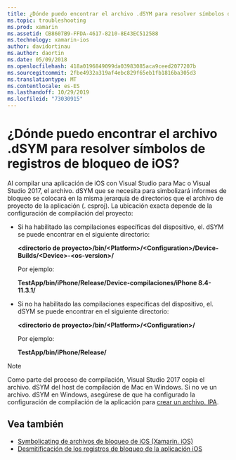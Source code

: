 ```yaml
---
title: ¿Dónde puedo encontrar el archivo .dSYM para resolver símbolos de registros de bloqueo de iOS?
ms.topic: troubleshooting
ms.prod: xamarin
ms.assetid: CB8607B9-FFDA-4617-8210-8E43EC512588
ms.technology: xamarin-ios
author: davidortinau
ms.author: daortin
ms.date: 05/09/2018
ms.openlocfilehash: 418a0196849099da03983085aca9ceed2077207b
ms.sourcegitcommit: 2fbe4932a319af4ebc829f65eb1fb1816ba305d3
ms.translationtype: MT
ms.contentlocale: es-ES
ms.lasthandoff: 10/29/2019
ms.locfileid: "73030915"
---
```

# <a name="where-can-i-find-the-dsym-file-to-symbolicate-ios-crash-logs"></a>¿Dónde puedo encontrar el archivo .dSYM para resolver símbolos de registros de bloqueo de iOS?

Al compilar una aplicación de iOS con Visual Studio para Mac o Visual Studio 2017, el archivo. dSYM que se necesita para simbolizará informes de bloqueo se colocará en la misma jerarquía de directorios que el archivo de proyecto de la aplicación (. csproj). La ubicación exacta depende de la configuración de compilación del proyecto:

- Si ha habilitado las compilaciones específicas del dispositivo, el. dSYM se puede encontrar en el siguiente directorio:

    **&lt;directorio de proyecto&gt;/bin/&lt;Platform&gt;/&lt;Configuration&gt;/Device-Builds/&lt;Device&gt;-&lt;os-version&gt;/**

    Por ejemplo:
  
    **TestApp/bin/iPhone/Release/Device-compilaciones/iPhone 8.4-11.3.1/**

- Si no ha habilitado las compilaciones específicas del dispositivo, el. dSYM se puede encontrar en el siguiente directorio:

    **&lt;directorio de proyecto&gt;/bin/&lt;Platform&gt;/&lt;Configuration&gt;/**

    Por ejemplo:

    **TestApp/bin/iPhone/Release/**

> [!NOTE]
> Como parte del proceso de compilación, Visual Studio 2017 copia el archivo. dSYM del host de compilación de Mac en Windows. Si no ve un archivo. dSYM en Windows, asegúrese de que ha configurado la configuración de compilación de la aplicación para [crear un archivo. IPA](~/ios/deploy-test/app-distribution/ipa-support.md).

## <a name="see-also"></a>Vea también

- [Symbolicating de archivos de bloqueo de iOS (Xamarin. iOS)](https://www.jmillerdev.net/symbolicating-ios-crash-files-xamarin-ios/)
- [Desmitificación de los registros de bloqueo de la aplicación iOS](https://www.raywenderlich.com/23704/demystifying-ios-application-crash-logs)
